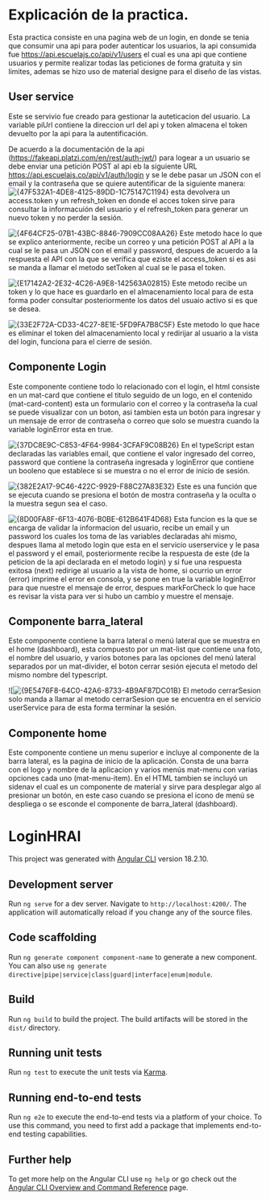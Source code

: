 # Explicación de la practica.

Esta practica consiste en una pagina web de un login, en donde se tenia que consumir una api para poder autenticar los usuarios, la api consumida fue https://api.escuelajs.co/api/v1/users el cual es una api que contiene usuarios y permite realizar todas las peticiones de forma gratuita y sin limites, ademas se hizo uso de material designe para el diseño de las vistas.

## User service

Este se servivio fue creado para gestionar la auteticacion del usuario. 
La variable piUrl contiene la direccion url del api y token almacena el token devuelto por la api para la autentificación.

De acuerdo a la documentación de la api (https://fakeapi.platzi.com/en/rest/auth-jwt/) para logear a un usuario se debe enviar una petición POST al api eb la siguiente URL https://api.escuelajs.co/api/v1/auth/login y se le debe pasar un JSON con el email y la contraseña que se quiere autentificar de la siguiente manera: 
![{47F532A1-4DE8-4125-89DD-1C75147C1194}](https://github.com/user-attachments/assets/4c84039a-7907-48d9-92e9-0611232b7ce6) 
esta devolvera un access.token y un refresh_token en donde el acces token sirve para consultar la informacuión del usuario y el refresh_token para generar un nuevo token y no perder la sesión.

![{4F64CF25-07B1-43BC-8846-7909CC08AA26}](https://github.com/user-attachments/assets/9fe2e69b-d31e-4d69-a0f3-3dffd38abc22)
Este metodo hace lo que se explico anteriormente, recibe un correo y una petición POST al API a la cual se le pasa un JSON con el email y password, despues de acuerdo a la respuesta el API con la que se verifica que eziste el access_token si es asi se manda a llamar el metodo setToken al cual se le pasa el token.

![{E17142A2-2E32-4C26-A9E8-142563A02815}](https://github.com/user-attachments/assets/79e129a5-78c9-49f2-ab18-cf6e2413a582)
Este metodo recibe un token y lo que hace es guardarlo en el almacenamiento local para de esta forma poder consultar posteriormente los datos del usuaio activo si es que se desea.


![{33E2F72A-CD33-4C27-8E1E-5FD9FA7B8C5F}](https://github.com/user-attachments/assets/9a025714-852e-45dc-ac05-4f434db127fe)
Este metodo lo que hace es eliminar el token del almacenamiento local y redirijar al usuario a la vista del login, funciona para el cierre de sesión.

## Componente Login

Este componente contiene todo lo relacionado con el login, el html consiste en un mat-card que contiene el titulo seguido de un logo, en el contenido (mat-card-content) esta un formulario con el correo y la contraseña la cual se puede visualizar con un boton, asi tambien esta un botón para ingresar y un mensaje de error de contraseña o correo que solo se muestra cuando la variable loginError esta en true.


![{37DC8E9C-C853-4F64-9984-3CFAF9C08B26}](https://github.com/user-attachments/assets/05409a4e-7cc2-4899-aa4a-e376a6fb4091)
En el typeScript estan declaradas las variables email, que contiene el valor ingresado del correo, password que contiene la contraseña ingresada y loginError que contiene un booleno que establece si se muestra o no el error de inicio de sesión.

![{382E2A17-9C46-422C-9929-F88C27A83E32}](https://github.com/user-attachments/assets/5ccd0a38-d481-470b-9f79-57c75a3e78a3)
Este es una función que se ejecuta cuando se presiona el botón de mostra contraseña y la oculta o la muestra segun sea el caso.

![{8D00FA8F-6F13-4076-B0BE-612B641F4D68}](https://github.com/user-attachments/assets/7a1dded3-7a4c-447a-90de-bc1eacd55258)
Esta funcion es la que se encarga de validar la informacion del usuario, recibe un email y un password los cuales los toma de las variables declaradas ahi mismo, despues llama al metodo login que esta en el servicio userservice y le pasa el password y el email, posteriormente recibe la respuesta de este (de la peticion de la api declarada en el metodo login) y si fue una respuesta exitosa (next) redirige al usuario a la vista de home, si ocurrio un error (error) imprime el error en consola, y se pone en true la variable loginError para que nuestre el mensaje de error, despues markForCheck lo que hace es revisar la vista para ver si hubo un cambio y muestre el mensaje.

## Componente barra_lateral
Este componente contiene la barra lateral o menú lateral que se muestra en el home (dashboard), esta compuesto por un mat-list que contiene una foto, el nombre del usuario, y varios botones para las opciones del menú lateral separados por un mat-divider, el boton cerrar sesión ejecuta el metodo del mismo nombre del typescript.

![![{9E5476F8-64C0-42A6-8733-4B9AF87DC01B}](https://github.com/user-attachments/assets/625c627b-0c30-41b7-a71f-6b7e3b1e561c)
El metodo cerrarSesion solo manda a llamar al metodo cerrarSesion que se encuentra en el servicio userService para de esta forma terminar la sesión.

## Componente home
Este componente contiene un menu superior e incluye al componente de la barra lateral, es la pagina de inicio de la aplicación. Consta de una barra con el logo y nombre de la aplicacion y varios menús mat-menu con varias opciones cada uno (mat-menu-item). En el HTML tambien se incluyó un sidenav el cual es un componente de material y sirve para desplegar algo al presionar un botón, en este caso cuando se presiona el icono de menú se despliega o se esconde el componente de barra_lateral (dashboard).





# LoginHRAI

This project was generated with [Angular CLI](https://github.com/angular/angular-cli) version 18.2.10.

## Development server

Run `ng serve` for a dev server. Navigate to `http://localhost:4200/`. The application will automatically reload if you change any of the source files.

## Code scaffolding

Run `ng generate component component-name` to generate a new component. You can also use `ng generate directive|pipe|service|class|guard|interface|enum|module`.

## Build

Run `ng build` to build the project. The build artifacts will be stored in the `dist/` directory.

## Running unit tests

Run `ng test` to execute the unit tests via [Karma](https://karma-runner.github.io).

## Running end-to-end tests

Run `ng e2e` to execute the end-to-end tests via a platform of your choice. To use this command, you need to first add a package that implements end-to-end testing capabilities.

## Further help

To get more help on the Angular CLI use `ng help` or go check out the [Angular CLI Overview and Command Reference](https://angular.dev/tools/cli) page.
